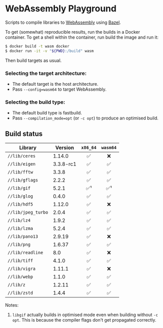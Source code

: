 # WebAssembly Playground

Scripts to compile libraries to [WebAssembly] using [Bazel].

To get (somewhat) reproducible results, run the builds in a Docker container.
To get a shell within the container, run build the image and run it:

```sh
$ docker build -t wasm docker
$ docker run -it -v "${PWD}:/build" wasm
```

Then build targets as usual.

### Selecting the target architecture:

- The default target is the host architecture.
- Pass `--config=wasm64` to target WebAssembly.

### Selecting the build type:
- The default build type is fastbuild.
- Pass `--compilation_mode=opt` (or `-c opt`) to produce an optimised build.

## Build status

| Library            | Version   | `x86_64` | `wasm64` |
|--------------------|-----------|:--------:|:--------:|
| `//lib/ceres`      | 1.14.0    | ✅       | ❌       |
| `//lib/eigen`      | 3.3.8-rc1 | ✅       | ✅       |
| `//lib/fftw`       | 3.3.8     | ✅       | ✅       |
| `//lib/gflags`     | 2.2.2     | ✅       | ✅       |
| `//lib/gif`        | 5.2.1     | ✅¹      | ✅¹      |
| `//lib/glog`       | 0.4.0     | ✅       | ✅       |
| `//lib/hdf5`       | 1.12.0    | ✅       | ❌       |
| `//lib/jpeg_turbo` | 2.0.4     | ✅       | ✅       |
| `//lib/lz4`        | 1.9.2     | ✅       | ✅       |
| `//lib/lzma`       | 5.2.4     | ✅       | ✅       |
| `//lib/pano13`     | 2.9.19    | ✅       | ❌       |
| `//lib/png`        | 1.6.37    | ✅       | ✅       |
| `//lib/readline`   | 8.0       | ✅       | ❌       |
| `//lib/tiff`       | 4.1.0     | ✅       | ✅       |
| `//lib/vigra`      | 1.11.1    | ✅       | ❌       |
| `//lib/webp`       | 1.1.0     | ✅       | ✅       |
| `//lib/z`          | 1.2.11    | ✅       | ✅       |
| `//lib/zstd`       | 1.4.4     | ✅       | ✅       |

Notes:

1. `libgif` actually builds in optimised mode even when building without `-c opt`.
   This is because the compiler flags don't get propagated correctly.

[Bazel]: https://bazel.build
[WebAssembly]: https://webassembly.org
